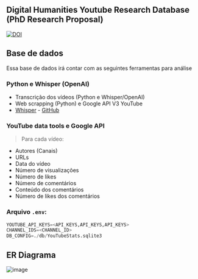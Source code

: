 ## Digital Humanities Youtube Research Database (PhD Research Proposal)

[![DOI](https://zenodo.org/badge/776976964.svg)](https://doi.org/10.5281/zenodo.14796866)

## Base de dados

Essa base de dados irá contar com as seguintes ferramentas para análise

### **Python e Whisper (OpenAI)**
- Transcrição dos vídeos (Python e Whisper/OpenAI)
- Web scrapping (Python) e Google API V3 YouTube
-  [Whisper](https://openai.com/index/whisper/) - [GitHub](https://github.com/openai/whisper)
### **YouTube data tools e Google API** 
>Para cada vídeo:
- Autores (Canais)
- URLs
- Data do vídeo 
- Número de visualizações
- Número de likes
- Número de comentários 
- Conteúdo dos comentários 
- Número de likes dos comentários 

### Arquivo `.env`:

```python
YOUTUBE_API_KEYS=<API_KEYS,API_KEYS,API_KEYS>
CHANNEL_IDS=<CHANNEL_ID>
DB_CONFIG=./db/YouTubeStats.sqlite3
```
## ER Diagrama

![image](https://github.com/user-attachments/assets/2782032e-77c8-46ce-b773-5adf7658d31f)
